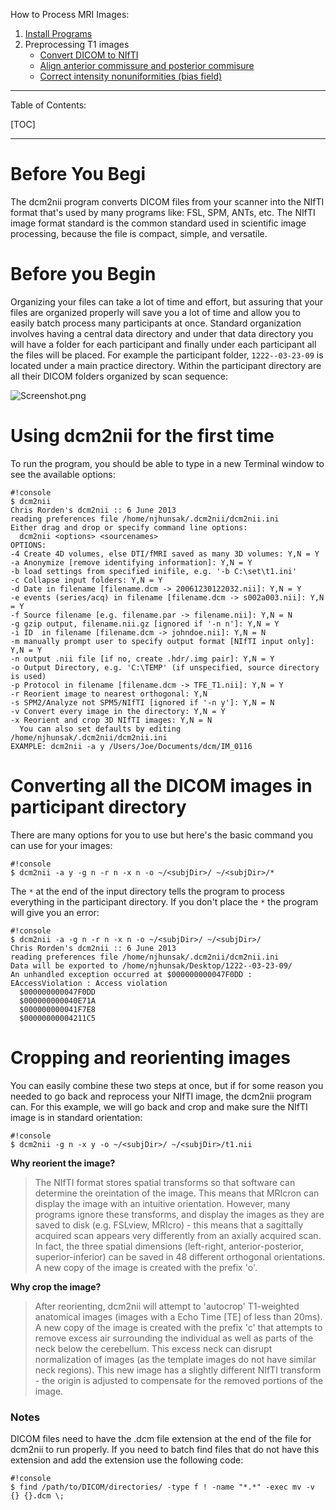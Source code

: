 How to Process MRI Images:

1. [Install Programs](Home)
2. Preprocessing T1 images
     * [Convert DICOM to NIfTI](dcm2nii)
     * [Align anterior commissure and posterior commisure](acpcdetect)
     * [Correct intensity nonuniformities (bias field)](N4BiasFieldCorrection)

---------------------------------------

Table of Contents:

[TOC]

---------------------------------------

# Before You Begi

The dcm2nii program converts DICOM files from your scanner into the NIfTI format that's used by many programs like: FSL, SPM, ANTs, etc. The NIfTI image format standard is the common standard used in scientific image processing, because the file is compact, simple, and versatile.

# Before you Begin

Organizing your files can take a lot of time and effort, but assuring that your files are organized properly will save you a lot of time and allow you to easily batch process many participants at once. Standard organization involves having a central data directory and under that data directory you will have a folder for each participant and finally under each participant all the files will be placed. For example the participant folder, `1222--03-23-09` is located under a main practice directory. Within the participant directory are all their DICOM folders organized by scan sequence:

![Screenshot.png](https://bitbucket.org/repo/pAjpdx/images/2724483552-Screenshot.png)

# Using dcm2nii for the first time

To run the program, you should be able to type in a new Terminal window to see the available options:

```
#!console
$ dcm2nii
Chris Rorden's dcm2nii :: 6 June 2013
reading preferences file /home/njhunsak/.dcm2nii/dcm2nii.ini
Either drag and drop or specify command line options:
  dcm2nii <options> <sourcenames>
OPTIONS:
-4 Create 4D volumes, else DTI/fMRI saved as many 3D volumes: Y,N = Y
-a Anonymize [remove identifying information]: Y,N = Y
-b load settings from specified inifile, e.g. '-b C:\set\t1.ini'  
-c Collapse input folders: Y,N = Y
-d Date in filename [filename.dcm -> 20061230122032.nii]: Y,N = Y
-e events (series/acq) in filename [filename.dcm -> s002a003.nii]: Y,N = Y
-f Source filename [e.g. filename.par -> filename.nii]: Y,N = N
-g gzip output, filename.nii.gz [ignored if '-n n']: Y,N = Y
-i ID  in filename [filename.dcm -> johndoe.nii]: Y,N = N
-m manually prompt user to specify output format [NIfTI input only]: Y,N = Y
-n output .nii file [if no, create .hdr/.img pair]: Y,N = Y
-o Output Directory, e.g. 'C:\TEMP' (if unspecified, source directory is used)
-p Protocol in filename [filename.dcm -> TFE_T1.nii]: Y,N = Y
-r Reorient image to nearest orthogonal: Y,N 
-s SPM2/Analyze not SPM5/NIfTI [ignored if '-n y']: Y,N = N
-v Convert every image in the directory: Y,N = Y
-x Reorient and crop 3D NIfTI images: Y,N = N
  You can also set defaults by editing /home/njhunsak/.dcm2nii/dcm2nii.ini
EXAMPLE: dcm2nii -a y /Users/Joe/Documents/dcm/IM_0116
``` 

# Converting all the DICOM images in participant directory

There are many options for you to use but here's the basic command you can use for your images:

```
#!console
$ dcm2nii -a y -g n -r n -x n -o ~/<subjDir>/ ~/<subjDir>/*
```

The `*` at the end of the input directory tells the program to process everything in the participant directory. If you don't place the `*` the program will give you an error:

```
#!console
$ dcm2nii -a -g n -r n -x n -o ~/<subjDir>/ ~/<subjDir>/
Chris Rorden's dcm2nii :: 6 June 2013
reading preferences file /home/njhunsak/.dcm2nii/dcm2nii.ini
Data will be exported to /home/njhunsak/Desktop/1222--03-23-09/
An unhandled exception occurred at $000000000047F0DD :
EAccessViolation : Access violation
  $000000000047F0DD
  $000000000040E71A
  $000000000041F7E8
  $00000000004211C5
```

# Cropping and reorienting images

You can easily combine these two steps at once, but if for some reason you needed to go back and reprocess your NIfTI image, the dcm2nii program can. For this example, we will go back and crop and make sure the NIfTI image is in standard orientation:

```
#!console
$ dcm2nii -g n -x y -o ~/<subjDir>/ ~/<subjDir>/t1.nii
```

**Why reorient the image?**

> The NIfTI format stores spatial transforms so that software can determine the oreintation of the image. This means that MRIcron can display the image with an intuitive orientation. However, many programs ignore these transforms, and display the images as they are saved to disk (e.g. FSLview, MRIcro) - this means that a sagittally acquired scan appears very differently from an axially acquired scan. In fact, the three spatial dimensions (left-right, anterior-posterior, superior-inferior) can be saved in 48 different orthogonal orientations. A new copy of the image is created with the prefix 'o'.

**Why crop the image?**

> After reorienting, dcm2nii will attempt to 'autocrop' T1-weighted anatomical images (images with a Echo Time [TE] of less than 20ms). A new copy of the image is created with the prefix 'c' that attempts to remove excess air surrounding the individual as well as parts of the neck below the cerebellum. This excess neck can disrupt normalization of images (as the template images do not have similar neck regions). This new image has a slightly different NIfTI transform - the origin is adjusted to compensate for the removed portions of the image. 

### Notes

DICOM files need to have the .dcm file extension at the end of the file for dcm2nii to run properly. If you need to batch find files that do not have this extension and add the extension use the following code:

```
#!console
$ find /path/to/DICOM/directories/ -type f ! -name "*.*" -exec mv -v {} {}.dcm \;
```